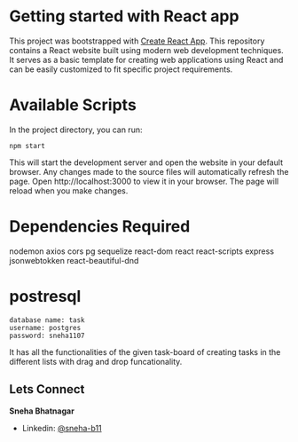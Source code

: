 # Getting started with React app
This project was bootstrapped with [Create React App](https://github.com/facebook/create-react-app).
This repository contains a React website built using modern web development techniques. It serves as a basic template for creating web applications using React and can be easily customized to fit specific project requirements.

# Available Scripts
In the project directory, you can run:

```
npm start
```

This will start the development server and open the website in your default browser. Any changes made to the source files will automatically refresh the page.
Open http://localhost:3000 to view it in your browser. The page will reload when you make changes.

# Dependencies Required

nodemon
axios
cors
pg
sequelize
react-dom
react
react-scripts
express
jsonwebtokken
react-beautiful-dnd

# postresql 

    database name: task
    username: postgres
    password: sneha1107

It has all the functionalities of the given task-board of creating tasks in the different lists with drag and drop funcationality.

## Lets Connect

**Sneha Bhatnagar**

- Linkedin: [@sneha-b11](https://www.linkedin.com/in/sneha-b11/)
